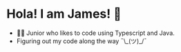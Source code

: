 # Hola! I am James! 👋

- 👨‍💻 Junior who likes to code using Typescript and Java.
- Figuring out my code along the way ¯\\\_(ツ)\_/¯

